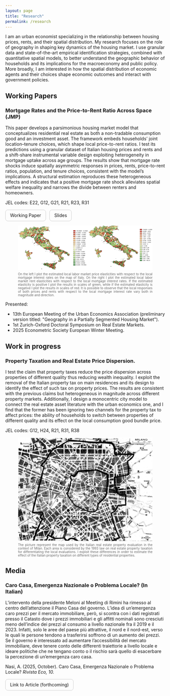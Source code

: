 ```yaml
---
layout: page
title: "Research"
permalink: /research
---
```


<link rel="stylesheet" href="/assets/css/override.css">

I am an urban economist specializing in the relationship between housing prices, rents, and their spatial distribution. My research focuses on the role of geography in shaping key dynamics of the housing market. I use granular data and state-of-the-art empirical identification strategies, combined with quantitative spatial models, to better understand the geographic behavior of households and its implications for the macroeconomy and public policy. More broadly, I am interested in how the spatial distribution of economic agents and their choices shape economic outcomes and interact with government policies.

## Working Papers

### Mortgage Rates and the Price-to-Rent Ratio Across Space (JMP)

This paper develops a parsimonious housing market model that conceptualizes residential real estate as both a non-tradable consumption good and an investment asset. The framework embeds households’ joint location–tenure choices, which shape local price-to-rent ratios. I test its predictions using a granular dataset of Italian housing prices and rents and a shift-share instrumental variable design exploiting heterogeneity in mortgage uptake across age groups. The results show that mortgage rate shocks induce spatially asymmetric responses in prices, rents, price-to-rent ratios, population, and tenure choices, consistent with the model’s implications. A structural estimation reproduces these heterogeneous effects and indicates that a positive mortgage rate shock alleviates spatial welfare inequality and narrows the divide between renters and homeowners.

JEL codes: E22, G12, G21, R21, R23, R31

<a href="/assets/files/AlbertoNasi_JMP.pdf" 
   target="_blank" rel="noopener" 
     style="display:inline-block; padding:0.6em 1em; border-radius:8px; text-decoration:none; border:1px solid #ccc;">
   Working Paper
</a>
&nbsp;
<a href="/assets/files/AlbertoNasi_JMP_Slides.pdf" 
   target="_blank" rel="noopener" 
     style="display:inline-block; padding:0.6em 1em; border-radius:8px; text-decoration:none; border:1px solid #ccc;">
   Slides
</a>

<figure>
  <img src="/assets/images/PriceandRentMaps.png" alt="Price and Rent Elasticities" width="900">
  <figcaption style="font-size: 0.7em; color: #666; text-align: justify; margin-top: 0.5em;">
  On the left I plot the estimated local labor market price elasticities with respect to the local mortgage interest rates on the map of Italy. On the right I plot the estimated local labor market rent elasticities with respect to the local mortgage interest rates. If the estimated elasticity is positive I plot the results in scales of green, while if the estimated elasticity is negative I plot the results in scales of red. It is possible to observe that the local responses of both prices and rents with respect to the local mortgage interest rate vary both in magnitude and direction.</figcaption>
</figure>  

Presented:
- 13th European Meeting of the Urban Economics Association (preliminary version titled: "Geography in a Partially Segmented Housing Market").
- 1st Zurich-Oxford Doctoral Symposium on Real Estate Markets.
- 2025 Econometric Society European Winter Meeting.

## Work in progress

### Property Taxation and Real Estate Price Dispersion.

I test the claim that property taxes reduce the price dispersion across properties of different quality thus reducing wealth inequality. I exploit the removal of the Italian property tax on main residences and its design to identify the effect of such tax on property prices. The results are consistent with the previous claims but heterogeneous in magnitude across different property markets. Additionally, I design a monocentric city model to connect the real estate asset literature with the urban economics one, and I find that the former has been ignoring two channels for the property tax to affect prices: the ability of households to switch between properties of different quality and its effect on the local consumption good bundle price.				

JEL codes: G12, H24, R21, R31, R38

<figure>
  <img src="/assets/images/MilanMap.jpg" alt="Milan Fiscal Map" width="500" style="display: block; margin: 0 auto;">
  <figcaption style="font-size: 0.7em; color: #666; text-align: justify; margin-top: 0.5em;">
  The picture represent the map used by the Italian real estate property evaluation in the context of Milan. Each area is considered by the 1993 law on real estate property taxation for differentiating the local evaluations. I exploit these differences in order to estimate the effect of the Italian property taxation on different types of residential properties.</figcaption>
</figure> 

## Media
### Caro Casa, Emergenza Nazionale o Problema Locale? (In Italian)
L’intervento della presidente Meloni al Meeting di Rimini ha rimesso al centro dell’attenzione il Piano Casa del governo. L’idea di un’emergenza caro prezzi per il mercato immobiliare, però, si scontra con i dati registrati presso il Catasto dove i prezzi immobiliari e gli affitti nominali sono cresciuti meno dell’indice dei prezzi al consumo a livello nazionale fra il 2019 e il 2023. Infatti, solo le aree del paese più attrattive, il nord e il nord-est, verso le quali le persone tendono a trasferirsi soffrono di un aumento dei prezzi. Se il governo è interessato ad aumentare l’accessibilità del mercato immobiliare, deve tenere conto delle differenti traiettorie a livello locale e ideare politiche che ne tengano conto o il rischio sarà quello di esacerbare la percezione di un’emergenza caro casa.

Nasi, A. (2025, October). Caro Casa, Emergenza Nazionale o Problema Locale? <i> Rivista Eco, 10. </i>

<a href="https://www.rivistaeco.com/" 
   target="_blank" rel="noopener" 
     style="display:inline-block; padding:0.6em 1em; border-radius:8px; text-decoration:none; border:1px solid #ccc;">
   Link to Article (forthcoming)
</a>

<br>
<br>

<div class="fullbleed-banner" style="background-image:url('/assets/images/booth.jpg');"> </div>
